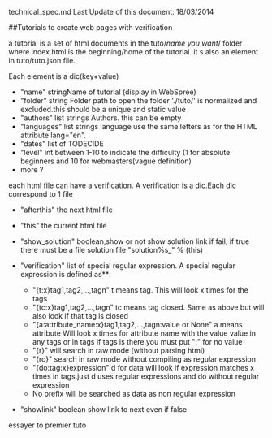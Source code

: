 technical_spec.md
Last Update of this document:
18/03/2014

##Tutorials to create web pages with verification

a tutorial is a set of html documents in the tuto/*name you want*/ folder where index.html is the beginning/home of the tutorial. it s also an element in tuto/tuto.json file.

Each element is a dic(key+value)
* "name" stringName of tutorial (display in WebSpree)
* "folder" string Folder path to open the folder './tuto/' is normalized and excluded.this should be a unique and static value
* "authors" list strings Authors. this can be empty
* "languages" list strings language use the same letters as for the HTML attribute lang="en".
* "dates" list of TODECIDE
* "level" int between 1-10 to indicate the difficulty (1 for absolute beginners  and 10 for webmasters(vague definition)
* more ?

each html file can have a verification. A verification is a dic.Each dic correspond to 1 file
* "afterthis" the next html file
* "this" the current html file
* "show_solution" boolean,show or not show solution link if fail, if true there must be a file solution file "solution%s_" % (this)
* "verification" list of special regular expression. A special regular expression is defined as**:
    * "{t:x}tag1,tag2,...,tagn" t means tag. This will look x times for the tags
    * "{tc:x}tag1,tag2,...,tagn" tc means tag closed. Same as above but will also look if that tag is closed
    * "{a:attribute_name:x}tag1,tag2,...,tagn:value or None" a means attribute Will look x times for attribute name with the value value in any tags or in tags if tags is there.you must put ":" for no value
    * "{r}" will search in raw mode (without parsing html)
    * "{ro}" search in raw mode without compiling as regular expression
    * "{do:tag:x}expression" d for data will look if expression  matches x times in tags.just d uses regular expressions and do without regular expression
    * No prefix will be searched as data as non regular expression
    
* "showlink" boolean show link to next even if false



essayer to premier tuto